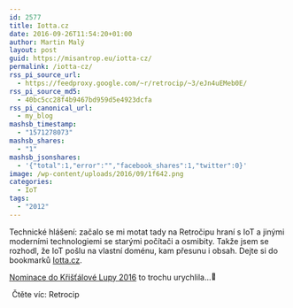 ```yaml
---
id: 2577
title: Iotta.cz
date: 2016-09-26T11:54:20+01:00
author: Martin Malý
layout: post
guid: https://misantrop.eu/iotta-cz/
permalink: /iotta-cz/
rss_pi_source_url:
  - https://feedproxy.google.com/~r/retrocip/~3/eJn4uEMeb0E/
rss_pi_source_md5:
  - 40bc5cc28f4b9467bd959d5e4923dcfa
rss_pi_canonical_url:
  - my_blog
mashsb_timestamp:
  - "1571278073"
mashsb_shares:
  - "1"
mashsb_jsonshares:
  - '{"total":1,"error":"","facebook_shares":1,"twitter":0}'
image: /wp-content/uploads/2016/09/1f642.png
categories:
  - IoT
tags:
  - "2012"
---
```

Technické hlášení: začalo se mi motat tady na Retročipu hraní s IoT a jinými moderními technologiemi se starými počítači a osmibity. Takže jsem se rozhodl, že IoT pošlu na vlastní doménu, kam přesunu i obsah. Dejte si do bookmarků [Iotta.cz](https://iotta.cz).

[Nominace do Křišťálové Lupy 2016](https://kristalova.lupa.cz/hlasovani/?setSubjects=906) to trochu urychlila&#8230;<img src="https://s.w.org/images/core/emoji/2/72x72/1f642.png" alt="&#x1f642;" class="wp-smiley" style="height: 1em;max-height: 1em" /> 

<img src="https://feeds.feedburner.com/~r/retrocip/~4/eJn4uEMeb0E" height="1" width="1" alt="" />  
Čtěte víc: Retrocip